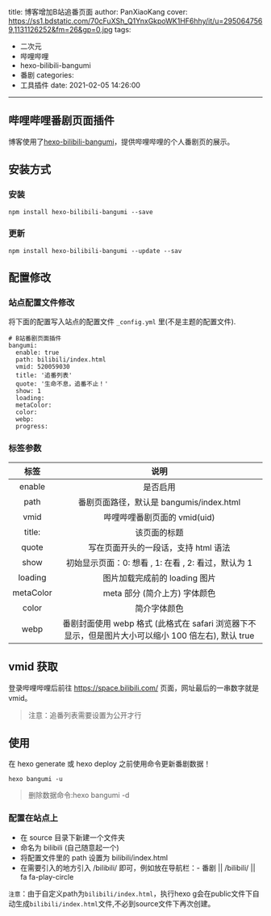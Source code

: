 title: 博客增加B站追番页面
author: PanXiaoKang
cover: https://ss1.bdstatic.com/70cFuXSh_Q1YnxGkpoWK1HF6hhy/it/u=2950647569,1131126252&fm=26&gp=0.jpg
tags:
  - 二次元
  - 哔哩哔哩
  - hexo-bilibili-bangumi
  - 番剧
categories:
  - 工具插件
date: 2021-02-05 14:26:00

---

## 哔哩哔哩番剧页面插件

博客使用了[hexo-bilibili-bangumi](https://github.com/HCLonely/hexo-bilibili-bangumi)，提供哔哩哔哩的个人番剧页的展示。

## 安装方式

### 安装

```
npm install hexo-bilibili-bangumi --save
```

### 更新

```
npm install hexo-bilibili-bangumi --update --sav
```

## 配置修改

### 站点配置文件修改

将下面的配置写入站点的配置文件 `_config.yml` 里(不是主题的配置文件).

```
# B站番剧页面插件
bangumi:
  enable: true
  path: bilibili/index.html
  vmid: 520059030
  title: '追番列表'
  quote: '生命不息，追番不止！'
  show: 1
  loading:
  metaColor:
  color:
  webp:
  progress:  
```

### 标签参数

|   标签    |                             说明                             |
| :-------: | :----------------------------------------------------------: |
|  enable   |                           是否启用                           |
|   path    |           番剧页面路径，默认是 bangumis/index.html           |
|   vmid    |                 哔哩哔哩番剧页面的 vmid(uid)                 |
|  title:   |                         该页面的标题                         |
|   quote   |             写在页面开头的一段话，支持 html 语法             |
|   show    |     初始显示页面：0: 想看 , 1: 在看 , 2: 看过，默认为 1      |
|  loading  |                图片加载完成前的 loading 图片                 |
| metaColor |                meta 部分 (简介上方) 字体颜色                 |
|   color   |                         简介字体颜色                         |
|   webp    | 番剧封面使用 webp 格式 (此格式在 safari 浏览器下不显示，但是图片大小可以缩小 100 倍左右), 默认 true |

## vmid 获取

登录哔哩哔哩后前往 https://space.bilibili.com/ 页面，网址最后的一串数字就是 vmid。

> 注意：追番列表需要设置为公开才行

## 使用

在 hexo generate 或 hexo deploy 之前使用命令更新番剧数据！

```
hexo bangumi -u
```

> 删除数据命令:hexo bangumi -d

### 配置在站点上
* 在 source 目录下新建一个文件夹
* 命名为 bilibili (自己随意起一个)
* 将配置文件里的 path 设置为 bilibili/index.html
* 在需要引入的地方引入 /bilibili/ 即可，例如放在导航栏：- 番剧 || /bilibili/ || fa fa-play-circle

`注意`：由于自定义path为`bilibili/index.html`，执行hexo g会在public文件下自动生成`bilibili/index.html`文件,不必到source文件下再次创建。